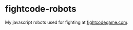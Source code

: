 fightcode-robots
================

My javascript robots used for fighting at [fightcodegame.com](http://fightcodegame.com).